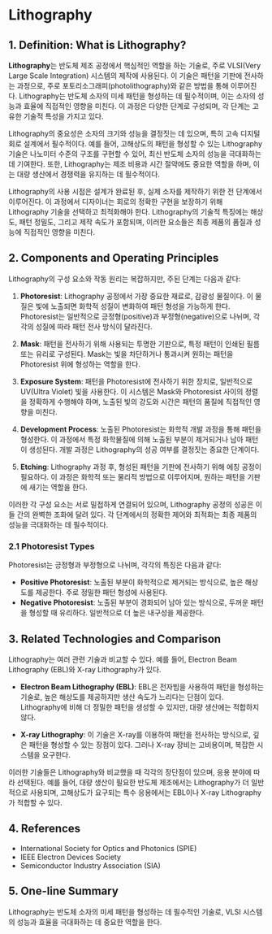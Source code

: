 # Lithography

## 1. Definition: What is **Lithography**?
**Lithography**는 반도체 제조 공정에서 핵심적인 역할을 하는 기술로, 주로 VLSI(Very Large Scale Integration) 시스템의 제작에 사용된다. 이 기술은 패턴을 기판에 전사하는 과정으로, 주로 포토리소그래피(photolithography)와 같은 방법을 통해 이루어진다. Lithography는 반도체 소자의 미세 패턴을 형성하는 데 필수적이며, 이는 소자의 성능과 효율에 직접적인 영향을 미친다. 이 과정은 다양한 단계로 구성되며, 각 단계는 고유한 기술적 특성을 가지고 있다.

Lithography의 중요성은 소자의 크기와 성능을 결정짓는 데 있으며, 특히 고속 디지털 회로 설계에서 필수적이다. 예를 들어, 고해상도의 패턴을 형성할 수 있는 Lithography 기술은 나노미터 수준의 구조를 구현할 수 있어, 최신 반도체 소자의 성능을 극대화하는 데 기여한다. 또한, Lithography는 제조 비용과 시간 절약에도 중요한 역할을 하며, 이는 대량 생산에서 경쟁력을 유지하는 데 필수적이다.

Lithography의 사용 시점은 설계가 완료된 후, 실제 소자를 제작하기 위한 전 단계에서 이루어진다. 이 과정에서 디자이너는 회로의 정확한 구현을 보장하기 위해 Lithography 기술을 선택하고 최적화해야 한다. Lithography의 기술적 특징에는 해상도, 패턴 정밀도, 그리고 제작 속도가 포함되며, 이러한 요소들은 최종 제품의 품질과 성능에 직접적인 영향을 미친다.

## 2. Components and Operating Principles
Lithography의 구성 요소와 작동 원리는 복잡하지만, 주된 단계는 다음과 같다:

1. **Photoresist**: Lithography 공정에서 가장 중요한 재료로, 감광성 물질이다. 이 물질은 빛에 노출되면 화학적 성질이 변화하여 패턴 형성을 가능하게 한다. Photoresist는 일반적으로 긍정형(positive)과 부정형(negative)으로 나뉘며, 각각의 성질에 따라 패턴 전사 방식이 달라진다.

2. **Mask**: 패턴을 전사하기 위해 사용되는 투명한 기판으로, 특정 패턴이 인쇄된 필름 또는 유리로 구성된다. Mask는 빛을 차단하거나 통과시켜 원하는 패턴을 Photoresist 위에 형성하는 역할을 한다.

3. **Exposure System**: 패턴을 Photoresist에 전사하기 위한 장치로, 일반적으로 UV(Ultra Violet) 빛을 사용한다. 이 시스템은 Mask와 Photoresist 사이의 정렬을 정확하게 수행해야 하며, 노출된 빛의 강도와 시간은 패턴의 품질에 직접적인 영향을 미친다.

4. **Development Process**: 노출된 Photoresist는 화학적 개발 과정을 통해 패턴을 형성한다. 이 과정에서 특정 화학물질에 의해 노출된 부분이 제거되거나 남아 패턴이 생성된다. 개발 과정은 Lithography의 성공 여부를 결정짓는 중요한 단계이다.

5. **Etching**: Lithography 과정 후, 형성된 패턴을 기판에 전사하기 위해 에칭 공정이 필요하다. 이 과정은 화학적 또는 물리적 방법으로 이루어지며, 원하는 패턴을 기판에 새기는 역할을 한다.

이러한 각 구성 요소는 서로 밀접하게 연결되어 있으며, Lithography 공정의 성공은 이들 간의 완벽한 조화에 달려 있다. 각 단계에서의 정확한 제어와 최적화는 최종 제품의 성능을 극대화하는 데 필수적이다.

### 2.1 Photoresist Types
Photoresist는 긍정형과 부정형으로 나뉘며, 각각의 특징은 다음과 같다:

- **Positive Photoresist**: 노출된 부분이 화학적으로 제거되는 방식으로, 높은 해상도를 제공한다. 주로 정밀한 패턴 형성에 사용된다.
- **Negative Photoresist**: 노출된 부분이 경화되어 남아 있는 방식으로, 두꺼운 패턴을 형성할 때 유리하다. 일반적으로 더 높은 내구성을 제공한다.

## 3. Related Technologies and Comparison
Lithography는 여러 관련 기술과 비교할 수 있다. 예를 들어, Electron Beam Lithography (EBL)와 X-ray Lithography가 있다.

- **Electron Beam Lithography (EBL)**: EBL은 전자빔을 사용하여 패턴을 형성하는 기술로, 높은 해상도를 제공하지만 생산 속도가 느리다는 단점이 있다. Lithography에 비해 더 정밀한 패턴을 생성할 수 있지만, 대량 생산에는 적합하지 않다.

- **X-ray Lithography**: 이 기술은 X-ray를 이용하여 패턴을 전사하는 방식으로, 깊은 패턴을 형성할 수 있는 장점이 있다. 그러나 X-ray 장비는 고비용이며, 복잡한 시스템을 요구한다.

이러한 기술들은 Lithography와 비교했을 때 각각의 장단점이 있으며, 응용 분야에 따라 선택된다. 예를 들어, 대량 생산이 필요한 반도체 제조에서는 Lithography가 더 일반적으로 사용되며, 고해상도가 요구되는 특수 응용에서는 EBL이나 X-ray Lithography가 적합할 수 있다.

## 4. References
- International Society for Optics and Photonics (SPIE)
- IEEE Electron Devices Society
- Semiconductor Industry Association (SIA)

## 5. One-line Summary
Lithography는 반도체 소자의 미세 패턴을 형성하는 데 필수적인 기술로, VLSI 시스템의 성능과 효율을 극대화하는 데 중요한 역할을 한다.